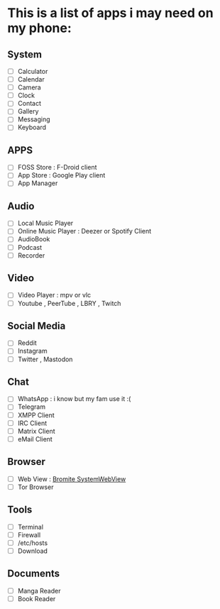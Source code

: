 # This is a list of apps i may need on my phone:
## System
- [ ] Calculator
- [ ] Calendar
- [ ] Camera
- [ ] Clock
- [ ] Contact
- [ ] Gallery
- [ ] Messaging
- [ ] Keyboard

## APPS
- [ ] FOSS Store : F-Droid client
- [ ] App Store  : Google Play client
- [ ] App Manager

## Audio
- [ ] Local Music Player
- [ ] Online Music Player : Deezer or Spotify Client
- [ ] AudioBook
- [ ] Podcast
- [ ] Recorder

## Video
- [ ] Video Player : mpv or vlc
- [ ] Youtube , PeerTube , LBRY , Twitch

## Social Media
- [ ] Reddit
- [ ] Instagram
- [ ] Twitter , Mastodon

## Chat
- [ ] WhatsApp : i know but my fam use it :(
- [ ] Telegram
- [ ] XMPP Client
- [ ] IRC Client
- [ ] Matrix Client
- [ ] eMail Client

## Browser
- [ ] Web View : [Bromite SystemWebView](https://www.bromite.org/system_web_view)
- [ ] Tor Browser

## Tools
- [ ] Terminal
- [ ] Firewall
- [ ] /etc/hosts
- [ ] Download

## Documents
- [ ] Manga Reader
- [ ] Book Reader
